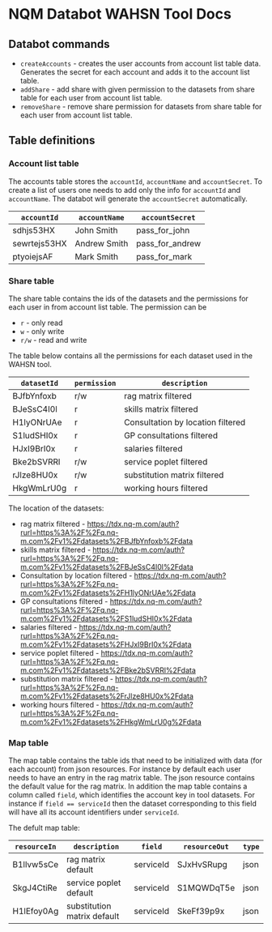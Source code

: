 # NQM Databot WAHSN Tool Docs
## Databot commands
* ```createAccounts``` - creates the user accounts from account list table data. Generates the secret for each account and adds it to the account list table.
* ```addShare``` - add share with given permission to the datasets from share table for each user from account list table.
* ```removeShare``` - remove share permission for datasets from share table for each user from account list table.


## Table definitions

### Account list table
The accounts table stores the ```accountId```, ```accountName``` and ```accountSecret```. To create a list of users one needs to add only the info for ```accountId``` and ```accountName```. The databot will generate the ```accountSecret``` automatically.

| ```accountId``` | ```accountName``` | ```accountSecret``` |
| --- | --- | --- |
| sdhjs53HX | John Smith | pass_for_john |
| sewrtejs53HX | Andrew Smith | pass_for_andrew |
| ptyoiejsAF | Mark Smith | pass_for_mark |

### Share table
The share table contains the ids of the datasets and the permissions for each user in from account list table. The permission can be
* ```r``` - only read
* ```w``` - only write
* ```r/w``` - read and write

The table below contains all the permissions for each dataset used in the WAHSN tool.


| ```datasetId``` | ```permission``` | ```description``` |
| --- | --- | --- |
| BJfbYnfoxb | r/w | rag matrix filtered |
| BJeSsC4I0l | r | skills matrix filtered |
| H1lyONrUAe | r | Consultation by location filtered |
| S1ludSHI0x | r | GP consultations filtered |
| HJxI9BrI0x | r | salaries filtered |
| Bke2bSVRRl | r/w | service poplet filtered |
| rJlze8HU0x | r/w | substitution matrix filtered |
| HkgWmLrU0g | r | working hours filtered |

The location of the datasets:
* rag matrix filtered - https://tdx.nq-m.com/auth?rurl=https%3A%2F%2Fq.nq-m.com%2Fv1%2Fdatasets%2FBJfbYnfoxb%2Fdata
* skills matrix filtered - https://tdx.nq-m.com/auth?rurl=https%3A%2F%2Fq.nq-m.com%2Fv1%2Fdatasets%2FBJeSsC4I0l%2Fdata
* Consultation by location filtered - https://tdx.nq-m.com/auth?rurl=https%3A%2F%2Fq.nq-m.com%2Fv1%2Fdatasets%2FH1lyONrUAe%2Fdata
* GP consultations filtered - https://tdx.nq-m.com/auth?rurl=https%3A%2F%2Fq.nq-m.com%2Fv1%2Fdatasets%2FS1ludSHI0x%2Fdata
* salaries filtered - https://tdx.nq-m.com/auth?rurl=https%3A%2F%2Fq.nq-m.com%2Fv1%2Fdatasets%2FHJxI9BrI0x%2Fdata
* service poplet filtered - https://tdx.nq-m.com/auth?rurl=https%3A%2F%2Fq.nq-m.com%2Fv1%2Fdatasets%2FBke2bSVRRl%2Fdata
* substitution matrix filtered - https://tdx.nq-m.com/auth?rurl=https%3A%2F%2Fq.nq-m.com%2Fv1%2Fdatasets%2FrJlze8HU0x%2Fdata
* working hours filtered - https://tdx.nq-m.com/auth?rurl=https%3A%2F%2Fq.nq-m.com%2Fv1%2Fdatasets%2FHkgWmLrU0g%2Fdata

### Map table
The map table contains the table ids that need to be initialized with data (for each account) from json resources. For instance by default each user needs to have an entry in the rag matrix table. The json resource contains the default value for the rag matrix. In addition the map table contains a column called ```field```, which identifies the account key in tool datasets. For instance if ```field == serviceId``` then the dataset corresponding to this field will have all its account identifiers under ```serviceId```.

The defult map table:

| ```resourceIn``` | ```description``` | ```field``` | ```resourceOut``` | ```type``` |
| --- | --- | --- | --- | --- |
| B1llvw5sCe | rag matrix default | serviceId | SJxHvSRupg | json |
| SkgJ4CtiRe | service poplet default | serviceId | S1MQWDqT5e | json |
| H1lEfoy0Ag | substitution matrix default | serviceId | SkeFf39p9x | json |

